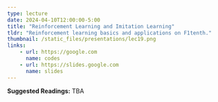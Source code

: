```yaml
---
type: lecture
date: 2024-04-10T12:00:00-5:00
title: "Reinforcement Learning and Imitation Learning"
tldr: "Reinforcement learning basics and applications on F1tenth."
thumbnail: /static_files/presentations/lec19.png
links: 
    - url: https://google.com
      name: codes
    - url: https://slides.google.com
      name: slides
---
```

**Suggested Readings:**
TBA
